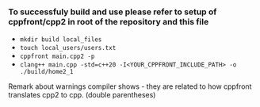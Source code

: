 ### To successfuly build and use please refer to setup of cppfront/cpp2 in root of the repository and this file

- ```mkdir build local_files```
- ```touch local_users/users.txt```
- ```cppfront main.cpp2 -p```
- ```clang++ main.cpp -std=c++20 -I<YOUR_CPPFRONT_INCLUDE_PATH> -o ./build/home2_1```

Remark about warnings compiler shows - they are related to how cppfront translates cpp2 to cpp. (double parentheses)